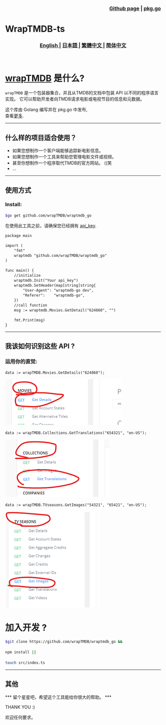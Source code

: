 
<h3 align="right">
<a href="https://github.com/wrapTMDB/wraptmdb_go">Github page</a> |
<a href="https://pkg.go.dev/github.com/wrapTMDB/wraptmdb_go">pkg.go</a>  
</h3>


# WrapTMDB-ts  
<h3>
<p align="center">
<a href="README.md"> English </a>|
<a href="/docs/README_ja.md"> 日本語 </a>|
<a href="/docs/README_zh-tw.md"> 繁體中文 </a>|
<a href="/docs/README_zh-ch.md"> 简体中文 </a>
</p>
</h3>
<br/>

# [wrapTMDB](https://github.com/wrapTMDB/wrapTMDB) 是什么?

```wrapTMDB``` 是一个包装器集合，并且从TMDB的文档中包装  API 以不同的程序语言实现。
它可以帮助开发者向TMDB请求电影或电视节目的信息和元数据。<br/>

这个库由 Golang 编写并在 pkg.go 中发布,<br/>
查看[更多](https://github.com/wrapTMDB/wrapTMDB).
___
## 什么样的项目适合使用？

- 如果您想制作一个客户端能够追踪新电影信息。
- 如果您想制作一个工具来帮助您管理电影文件或视频。
- 甚至你想制作一个程序取代TMDB的官方网站。 ((笑
- ...

___
## 使用方式

### Install:

```bash
$go get github.com/wrapTMDB/wraptmdb_go
```

在使用此工具之前，请确保您已经拥有 [api_key](https://developers.themoviedb.org/3/getting-started/authentication).
<br/>

``` Golang
package main

import (
	"fmt"
	wraptmdb "github.com/wrapTMDB/wraptmdb_go"
)

func main() {
	//initialize
	wraptmdb.Init("Your api_key")
	wraptmdb.SetHeader(map[string]string{
		"User-Agent": "wraptmdb-go dev",
		"Referer":    "wraptmdb-go",
	})
	//call function
	msg := wraptmdb.Movies.GetDetail("624860", "")

	fmt.Print(msg)
}
```
___

## 我该如何识别这些 API ?

### 运用你的直觉:
```Golang
data := wrapTMDB.Movies.GetDetails("624860");
```
![alt text](172714.png)

```Golang
data := wrapTMDB.Collections.GetTranslations("654321", "en-US");
```
![alt text](172927.png)

```Golang
data := wrapTMDB.TVseasons.GetImages("54321", "65421", "en-US");
```
![alt text](172331.png)



# 加入开发 ?
```bash
$git clone https://github.com/wrapTMDB/wraptmdb_go &&

npm install ||

touch src/index.ts 
```

___
## 其他

*** 留个星星吧，希望这个工具能给你很大的帮助。 ***

THANK YOU :)

欢迎任何要求。